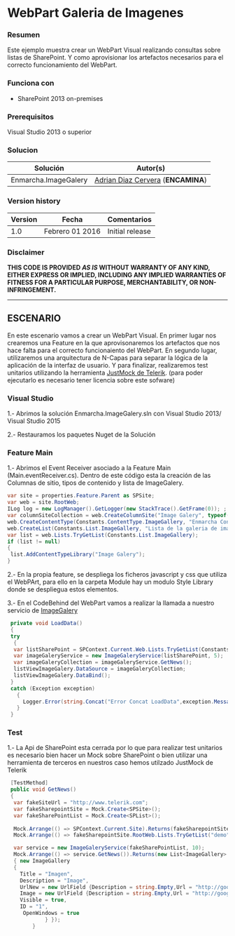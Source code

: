 # WebPart Galeria de Imagenes #

### Resumen ###
Este ejemplo muestra crear un WebPart Visual realizando consultas sobre listas de SharePoint. Y como aprovisionar los artefactos necesarios para el correcto funcionamiento del WebPart.

### Funciona con ###
-  SharePoint 2013 on-premises

### Prerequisitos ###
Visual Studio 2013 o superior 

### Solucion ###
Solución | Autor(s)
---------|----------
Enmarcha.ImageGalery | [Adrian Diaz Cervera](https://github.com/AdrianDiaz81) (**ENCAMINA**)

### Version history ###
Version  | Fecha | Comentarios
---------| -----| --------
1.0  | Febrero 01 2016 | Initial release

### Disclaimer ###
**THIS CODE IS PROVIDED *AS IS* WITHOUT WARRANTY OF ANY KIND, EITHER EXPRESS OR IMPLIED, INCLUDING ANY IMPLIED WARRANTIES OF FITNESS FOR A PARTICULAR PURPOSE, MERCHANTABILITY, OR NON-INFRINGEMENT.**

----------

## ESCENARIO ##
En este escenario vamos a crear un WebPart Visual. En primer lugar nos crearemos una Feature en la que aprovisonaremos los artefactos que nos hace falta para el correcto funcionaiento del WebPart. En segundo lugar, utilizaremos una arquitectura de N-Capas para separar la lógica de la aplicación de la interfaz de usuario. Y para finalizar, realizaremos test unitarios utilizando la herramienta [JustMock de Telerik](http://www.telerik.com/products/mocking.aspx). (para poder ejecutarlo es necesario tener licencia sobre este sofware) 

### Visual Studio ###

1.- Abrimos la solución Enmarcha.ImageGalery.sln con Visual Studio 2013/ Visual Studio 2015

2.- Restauramos los paquetes Nuget de la Solución

### Feature Main ###
1.- Abrimos el Event Receiver asociado a la Feature Main (Main.eventReceiver.cs). Dentro de este código esta la creación de las Columnas de sitio, tipos de contenido y lista de ImageGalery.

```C#
var site = properties.Feature.Parent as SPSite;
var web = site.RootWeb;
ILog log = new LogManager().GetLogger(new StackTrace().GetFrame(0)); ;
var columnSiteCollection = web.CreateColumnSite("Image Galery", typeof(ImageGallery));
web.CreateContentType(Constants.ContentType.ImageGallery, "Enmarcha ContentType", "Elemento", columnSiteCollection);
web.CreateList(Constants.List.ImageGallery, "Lista de la galeria de imagenes", TypeList.GenericList, true);
var list = web.Lists.TryGetList(Constants.List.ImageGallery);
if (list != null)
{
 list.AddContentTypeLibrary("Image Galery");
}
```
2.- En la propia feature, se despliega los ficheros javascript y css que utiliza el WebPArt, para ello en la carpeta Module hay un modulo Style Library donde se despliegua estos elementos. 

3.- En el CodeBehind del WebPart vamos a realizar la llamada a nuestro servicio de [ImageGalery](https://github.com/Encamina/Enmarcha-SharePoint/tree/master/Samples/Enmarcha.Samples.ImageGalleryWebPart/Enmarcha.ImageGalery.Service)
```C#
 private void LoadData()
 {
 try
  {
  var listSharePoint = SPContext.Current.Web.Lists.TryGetList(Constants.List.ImageGallery);
  var imageGaleryService = new ImageGaleryService(listSharePoint, 5);
  var imageGaleryCollection = imageGaleryService.GetNews();
  listViewImageGalery.DataSource = imageGaleryCollection;
  listViewImageGalery.DataBind();
 }
 catch (Exception exception)
   {
     Logger.Error(string.Concat("Error Concat LoadData",exception.Message));
   }
 }
```
### Test ###
1.- La Api de SharePoint esta cerrada por lo que para realizar test unitarios es necesario bien hacer un Mock sobre SharePoint o bien utilizar una herramienta de terceros en nuestros caso hemos utilzado JustMock de Telerik
```C#
 [TestMethod]
 public void GetNews()
 {
  var fakeSiteUrl = "http://www.telerik.com";
  var fakeSharepointSite = Mock.Create<SPSite>();
  var fakeSharePointList = Mock.Create<SPList>();
 
  Mock.Arrange(() => SPContext.Current.Site).Returns(fakeSharepointSite);
  Mock.Arrange(() => fakeSharepointSite.RootWeb.Lists.TryGetList("demo")).Returns(fakeSharePointList);

  var service = new ImageGaleryService(fakeSharePointList, 10);            
  Mock.Arrange(() => service.GetNews()).Returns(new List<ImageGallery>
  { new ImageGallery
  {
    Title = "Imagen",
    Description = "Image",
    UrlNew = new UrlField {Description = string.Empty,Url = "http://google.es"},
    Image = new UrlField {Description = string.Empty,Url = "http://google.es"},
    Visible = true,
    ID = "1",
     OpenWindows = true
            } });
        }
```
